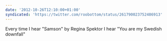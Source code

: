 ```yaml
---
date: '2012-10-26T12:10:00+01:00'
syndicated: 'https://twitter.com/roobottom/status/261790023752486913'
---
```

Every time I hear "Samson" by Regina Spektor I hear "You are my Swedish downfall"
